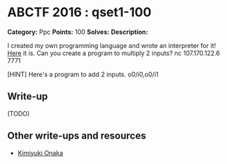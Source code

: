 # ABCTF 2016 : qset1-100

**Category:** Ppc
**Points:** 100
**Solves:**
**Description:**

I created my own programming language and wrote an interpreter for it! [Here](https://gist.github.com/bobacadodl/ba0ae21af8204d9fa8bab566f4186565) it is. Can you create a program to multiply 2 inputs? nc 107.170.122.6 7771


[HINT] Here's a program to add 2 inputs.
o0/i0,o0/i1

## Write-up

(TODO)

## Other write-ups and resources

* [Kimiyuki Onaka](https://kimiyuki.net/blog/2016/07/23/abctf-2016/)

